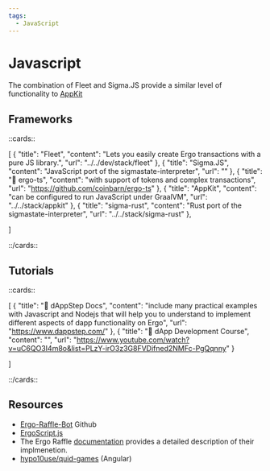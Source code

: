 ```yaml
---
tags:
  - JavaScript
---
```


# Javascript

The combination of Fleet and Sigma.JS provide a similar level of functionality to [AppKit](appkit.md)

## Frameworks

::cards::

[
  {
    "title": "Fleet",
    "content": "Lets you easily create Ergo transactions with a pure JS library.",
    "url": "../../dev/stack/fleet"
  },
  {
    "title": "Sigma.JS",
    "content": "JavaScript port of the sigmastate-interpreter",
    "url": ""
  },
  {
    "title": "🔗 ergo-ts",
    "content": "with support of tokens and complex transactions",
    "url": "https://github.com/coinbarn/ergo-ts"
  },
  {
    "title": "AppKit",
    "content": "can be configured to run JavaScript under GraalVM",
    "url": "../../stack/appkit"
  },
  {
    "title": "sigma-rust",
    "content": "Rust port of the sigmastate-interpreter",
    "url": "../../stack/sigma-rust"
  },

]

::/cards::

## Tutorials

::cards::

[
  {
    "title": "🔗 dAppStep Docs",
    "content": "include many practical examples with Javascript and Nodejs that will help you to understand to implement different aspects of dapp functionality on Ergo",
    "url": "https://www.dappstep.com/"
  },
  {
    "title": "🔗 dApp Development Course",
    "content": "",
    "url": "https://www.youtube.com/watch?v=uC6QO3I4m8o&list=PLzY-irO3z3G8FVDifned2NMFc-PgQqnny"
  }

]

::/cards::



## Resources


- [Ergo-Raffle-Bot](https://github.com/zkastn/ergo-raffle-bot) Github
- [ErgoScript.js](https://www.youtube.com/watch?v=_jwMI8M_vrs)
- The Ergo Raffle [documentation](https://github.com/ErgoRaffle/raffle-documentation) provides a detailed description of their implmenetion. 
- [hypo10use/quid-games](https://github.com/hypo10use/quid-games) (Angular)
